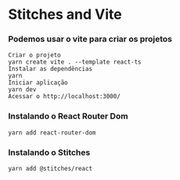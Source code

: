# Stitches and Vite

### **Podemos usar o vite para criar os projetos**

```
Criar o projeto
yarn create vite . --template react-ts 
Instalar as dependências
yarn 
Iniciar aplicação
yarn dev 
Acessar o http://localhost:3000/
```

### Instalando o React Router Dom
```
yarn add react-router-dom  
```

### Instalando o Stitches
```
yarn add @stitches/react
```
